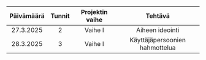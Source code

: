 |Päivämäärä|Tunnit|Projektin vaihe|Tehtävä|
|:---:|:---:|:---:|:---:|
|27.3.2025|2|Vaihe I|Aiheen ideointi|
|28.3.2025|3|Vaihe I|Käyttäjäpersoonien hahmottelua|
